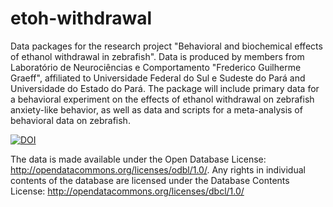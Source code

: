 # etoh-withdrawal
Data packages for the research project "Behavioral and biochemical effects of ethanol withdrawal in zebrafish". Data is produced by members from Laboratório de Neurociências e Comportamento "Frederico Guilherme Graeff", affiliated to Universidade Federal do Sul e Sudeste do Pará and Universidade do Estado do Pará.
The package will include primary data for a behavioral experiment on the effects of ethanol withdrawal on zebrafish anxiety-like behavior, as well as data and scripts for a meta-analysis of behavioral data on zebrafish.

[![DOI](https://zenodo.org/badge/95811139.svg)](https://zenodo.org/badge/latestdoi/95811139)

The data is made available under the Open Database License: http://opendatacommons.org/licenses/odbl/1.0/. Any rights in individual contents of the database are licensed under the Database Contents License: http://opendatacommons.org/licenses/dbcl/1.0/
